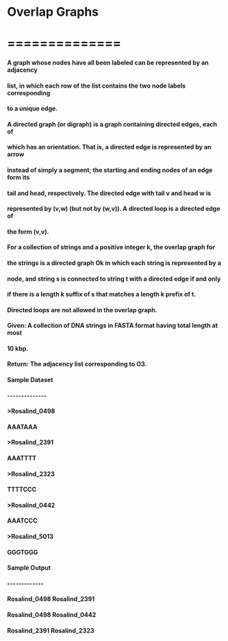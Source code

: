 # Overlap Graphs
# ==============
 
#### A graph whose nodes have all been labeled can be represented by an adjacency

#### list, in which each row of the list contains the two node labels corresponding
#### to a unique edge.
#### 
#### A directed graph (or digraph) is a graph containing directed edges, each of
#### which has an orientation. That is, a directed edge is represented by an arrow
#### instead of simply a segment; the starting and ending nodes of an edge form its
#### tail and head, respectively. The directed edge with tail v and head w is
#### represented by (v,w) (but not by (w,v)). A directed loop is a directed edge of
#### the form (v,v).
#### For a collection of strings and a positive integer k, the overlap graph for
#### the strings is a directed graph Ok in which each string is represented by a
#### node, and string s is connected to string t with a directed edge if and only
#### if there is a length k suffix of s that matches a length k prefix of t.
#### Directed loops are not allowed in the overlap graph.
#### 
#### Given: A collection of DNA strings in FASTA format having total length at most
#### 10 kbp.
#### 
#### Return: The adjacency list corresponding to O3.
#### 
#### Sample Dataset
#### --------------
#### >Rosalind_0498
#### AAATAAA
#### >Rosalind_2391
#### AAATTTT
#### >Rosalind_2323
#### TTTTCCC
#### >Rosalind_0442
#### AAATCCC
#### >Rosalind_5013
#### GGGTGGG
#### 
#### Sample Output
#### -------------
#### Rosalind_0498 Rosalind_2391
#### Rosalind_0498 Rosalind_0442
#### Rosalind_2391 Rosalind_2323
